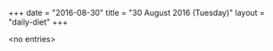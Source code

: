 +++
date = "2016-08-30"
title = "30 August 2016 (Tuesday)"
layout = "daily-diet"
+++

\<no entries\>